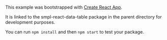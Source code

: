 This example was bootstrapped with [Create React App](https://github.com/facebook/create-react-app).

It is linked to the smpl-react-data-table package in the parent directory for development purposes.

You can run `npm install` and then `npm start` to test your package.
